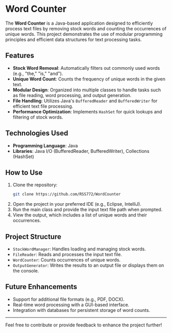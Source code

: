 # Word Counter

The **Word Counter** is a Java-based application designed to efficiently process text files by removing stock words and counting the occurrences of unique words. This project demonstrates the use of modular programming principles and efficient data structures for text processing tasks.

## Features
- **Stock Word Removal**: Automatically filters out commonly used words (e.g., "the," "is," "and").
- **Unique Word Count**: Counts the frequency of unique words in the given text.
- **Modular Design**: Organized into multiple classes to handle tasks such as file reading, word processing, and output generation.
- **File Handling**: Utilizes Java's `BufferedReader` and `BufferedWriter` for efficient text file processing.
- **Performance Optimization**: Implements `HashSet` for quick lookups and filtering of stock words.

## Technologies Used
- **Programming Language**: Java
- **Libraries**: Java I/O (BufferedReader, BufferedWriter), Collections (HashSet)

## How to Use
1. Clone the repository:
   ```bash
   git clone https://github.com/RSS772/WordCounter
   ```
2. Open the project in your preferred IDE (e.g., Eclipse, IntelliJ).
3. Run the main class and provide the input text file path when prompted.
4. View the output, which includes a list of unique words and their occurrences.

## Project Structure
- `StockWordManager`: Handles loading and managing stock words.
- `FileReader`: Reads and processes the input text file.
- `WordCounter`: Counts occurrences of unique words.
- `OutputGenerator`: Writes the results to an output file or displays them on the console.

## Future Enhancements
- Support for additional file formats (e.g., PDF, DOCX).
- Real-time word processing with a GUI-based interface.
- Integration with databases for persistent storage of word counts.

---

Feel free to contribute or provide feedback to enhance the project further!
